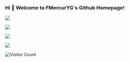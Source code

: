 ### Hi 🎉 Welcome to FMercurYG's Github Homepage!
<img src="https://readme-typing-svg.herokuapp.com/?lines=Welcome,%20visitor!;Hello%20Github%20World!&font=Roboto" />
<p>
<img src="https://img.shields.io/static/v1?label=Program&message=Python&color=blue"/>

![](https://github-readme-stats.vercel.app/api?username=FMercurYG&show_icons=true&theme=dark&count_private=true)

![](https://stats.justsong.cn/api/bilibili/?id=4132286&theme=dark)

![Visitor Count](https://profile-counter.glitch.me/all-smile/count.svg)


